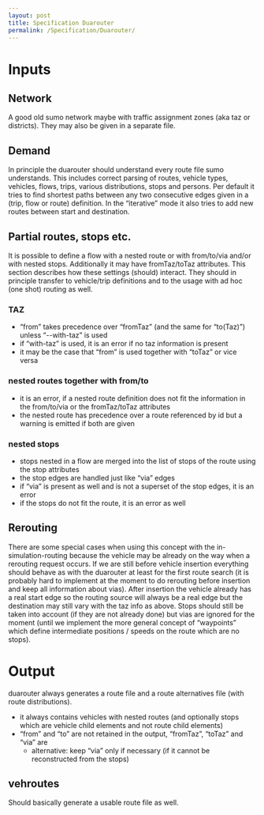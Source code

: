 ```yaml
---
layout: post
title: Specification Duarouter
permalink: /Specification/Duarouter/
---
```


Inputs
======

Network
-------

A good old sumo network maybe with traffic assignment zones (aka taz or districts). They may also be given in a separate file.

Demand
------

In principle the duarouter should understand every route file sumo understands. This includes correct parsing of routes, vehicle types, vehicles, flows, trips, various distributions, stops and persons. Per default it tries to find shortest paths between any two consecutive edges given in a (trip, flow or route) definition. In the “iterative” mode it also tries to add new routes between start and destination.

Partial routes, stops etc.
--------------------------

It is possible to define a flow with a nested route or with from/to/via and/or with nested stops. Additionally it may have fromTaz/toTaz attributes. This section describes how these settings (should) interact. They should in principle transfer to vehicle/trip definitions and to the usage with ad hoc (one shot) routing as well.

### TAZ

-   “from” takes precedence over “fromTaz” (and the same for “to(Taz)”) unless “--with-taz” is used
-   if “with-taz” is used, it is an error if no taz information is present
-   it may be the case that “from” is used together with “toTaz” or vice versa

### nested routes together with from/to

-   it is an error, if a nested route definition does not fit the information in the from/to/via or the fromTaz/toTaz attributes
-   the nested route has precedence over a route referenced by id but a warning is emitted if both are given

### nested stops

-   stops nested in a flow are merged into the list of stops of the route using the stop attributes
-   the stop edges are handled just like “via” edges
-   if “via” is present as well and is not a superset of the stop edges, it is an error
-   if the stops do not fit the route, it is an error as well

Rerouting
---------

There are some special cases when using this concept with the in-simulation-routing because the vehicle may be already on the way when a rerouting request occurs. If we are still before vehicle insertion everything should behave as with the duarouter at least for the first route search (it is probably hard to implement at the moment to do rerouting before insertion and keep all information about vias). After insertion the vehicle already has a real start edge so the routing source will always be a real edge but the destination may still vary with the taz info as above. Stops should still be taken into account (if they are not already done) but vias are ignored for the moment (until we implement the more general concept of “waypoints” which define intermediate positions / speeds on the route which are no stops).

Output
======

duarouter always generates a route file and a route alternatives file (with route distributions).

-   it always contains vehicles with nested routes (and optionally stops which are vehicle child elements and not route child elements)
-   “from” and “to” are not retained in the output, “fromTaz”, “toTaz” and “via” are
    -   alternative: keep “via” only if necessary (if it cannot be reconstructed from the stops)

vehroutes
---------

Should basically generate a usable route file as well.